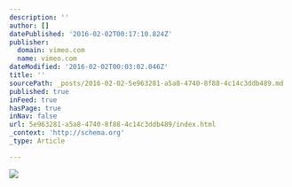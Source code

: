 ```yaml
---
description: ''
author: []
datePublished: '2016-02-02T00:17:10.824Z'
publisher:
  domain: vimeo.com
  name: vimeo.com
dateModified: '2016-02-02T00:03:02.046Z'
title: ''
sourcePath: _posts/2016-02-02-5e963281-a5a8-4740-8f88-4c14c3ddb489.md
published: true
inFeed: true
hasPage: true
inNav: false
url: 5e963281-a5a8-4740-8f88-4c14c3ddb489/index.html
_context: 'http://schema.org'
_type: Article

---
```

![](https://i.vimeocdn.com/video/515235800_590x332.webp)